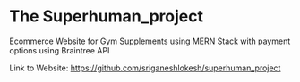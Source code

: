 # The Superhuman_project
Ecommerce Website for Gym Supplements using MERN Stack with payment options using Braintree API


Link to Website: https://github.com/sriganeshlokesh/superhuman_project

